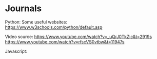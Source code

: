 # Journals
Python:
Some useful websites:
https://www.w3schools.com/python/default.asp

Video source:
https://www.youtube.com/watch?v=_uQrJ0TkZlc&t=2919s
https://www.youtube.com/watch?v=rfscVS0vtbw&t=11947s



Javascript:

